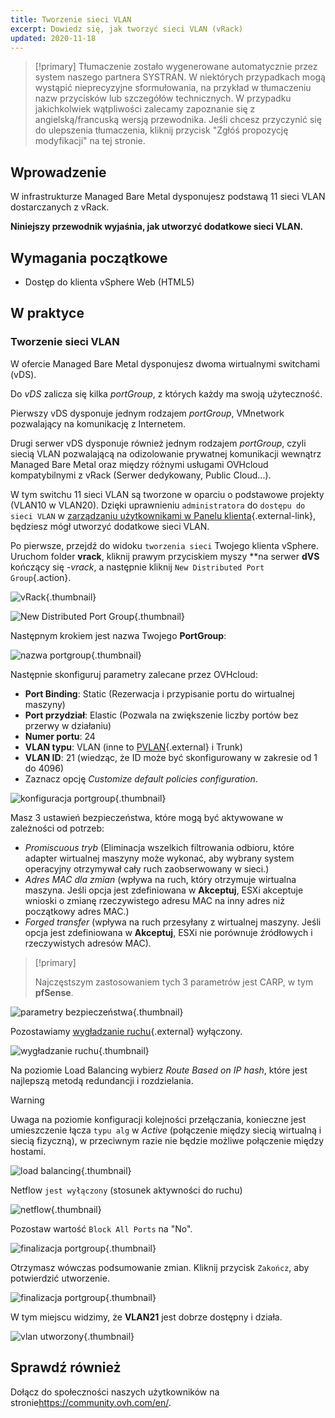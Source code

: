 ```yaml
---
title: Tworzenie sieci VLAN
excerpt: Dowiedz się, jak tworzyć sieci VLAN (vRack)
updated: 2020-11-18
---
```


> [!primary]
> Tłumaczenie zostało wygenerowane automatycznie przez system naszego partnera SYSTRAN. W niektórych przypadkach mogą wystąpić nieprecyzyjne sformułowania, na przykład w tłumaczeniu nazw przycisków lub szczegółów technicznych. W przypadku jakichkolwiek wątpliwości zalecamy zapoznanie się z angielską/francuską wersją przewodnika. Jeśli chcesz przyczynić się do ulepszenia tłumaczenia, kliknij przycisk "Zgłóś propozycję modyfikacji" na tej stronie.
> 

## Wprowadzenie

W infrastrukturze Managed Bare Metal dysponujesz podstawą 11 sieci VLAN dostarczanych z vRack.

**Niniejszy przewodnik wyjaśnia, jak utworzyć dodatkowe sieci VLAN.**

## Wymagania początkowe

- Dostęp do klienta vSphere Web (HTML5)

## W praktyce

### Tworzenie sieci VLAN

W ofercie Managed Bare Metal dysponujesz dwoma wirtualnymi switchami (vDS). 

Do *vDS* zalicza się kilka *portGroup*, z których każdy ma swoją użyteczność.

Pierwszy vDS dysponuje jednym rodzajem *portGroup*, VMnetwork pozwalający na komunikację z Internetem.

Drugi serwer vDS dysponuje również jednym rodzajem *portGroup*, czyli siecią VLAN pozwalającą na odizolowanie prywatnej komunikacji wewnątrz Managed Bare Metal oraz między różnymi usługami OVHcloud kompatybilnymi z vRack (Serwer dedykowany, Public Cloud...). 

W tym switchu 11 sieci VLAN są tworzone w oparciu o podstawowe projekty (VLAN10 w VLAN20). Dzięki uprawnieniu `administratora` do `dostępu do sieci VLAN` w [zarządzaniu użytkownikami w Panelu klienta](manager-ovhcloud#uzytkownicy.){.external-link}, będziesz mógł utworzyć dodatkowe sieci VLAN.

Po pierwsze, przejdź do widoku `tworzenia sieci` Twojego klienta vSphere. Uruchom folder **vrack**, kliknij prawym przyciskiem myszy **na serwer **dVS** kończący się *-vrack*, a następnie kliknij `New Distributed Port Group`{.action}.

![vRack](07network.png){.thumbnail}

![New Distributed Port Group](08network1.png){.thumbnail}

Następnym krokiem jest nazwa Twojego **PortGroup**:

![nazwa portgroup](09network2.png){.thumbnail}

Następnie skonfiguruj parametry zalecane przez OVHcloud:

- **Port Binding**: Static (Rezerwacja i przypisanie portu do wirtualnej maszyny)
- **Port przydział**: Elastic (Pozwala na zwiększenie liczby portów bez przerwy w działaniu)
- **Numer portu**: 24
- **VLAN typu**: VLAN (inne to [PVLAN](https://kb.vmware.com/s/article/1010691){.external} i Trunk)
- **VLAN ID**: 21 (wiedząc, że ID może być skonfigurowany w zakresie od 1 do 4096)
- Zaznacz opcję *Customize default policies configuration*.

![konfiguracja portgroup](10network3.png){.thumbnail}

Masz 3 ustawień bezpieczeństwa, które mogą być aktywowane w zależności od potrzeb: 

- *Promiscuous tryb* (Eliminacja wszelkich filtrowania odbioru, które adapter wirtualnej maszyny może wykonać, aby wybrany system operacyjny otrzymywał cały ruch zaobserwowany w sieci.)
- *Adres MAC dla zmian* (wpływa na ruch, który otrzymuje wirtualna maszyna. Jeśli opcja jest zdefiniowana w **Akceptuj**, ESXi akceptuje wnioski o zmianę rzeczywistego adresu MAC na inny adres niż początkowy adres MAC.)
- *Forged transfer* (wpływa na ruch przesyłany z wirtualnej maszyny. Jeśli opcja jest zdefiniowana w **Akceptuj**, ESXi nie porównuje źródłowych i rzeczywistych adresów MAC).

> [!primary]
>
> Najczęstszym zastosowaniem tych 3 parametrów jest CARP, w tym **pfSense**.
> 

![parametry bezpieczeństwa](11network4.png){.thumbnail}

Pozostawiamy [wygładzanie ruchu](https://docs.vmware.com/en/VMware-vSphere/6.5/com.vmware.vsphere.networking.doc/GUID-CF01515C-8525-4424-92B5-A982489BACE2.html){.external} wyłączony.

![wygładzanie ruchu](12network5.png){.thumbnail}

Na poziomie Load Balancing wybierz *Route Based on IP hash*, które jest najlepszą metodą redundancji i rozdzielania.

> [!warning]
>
> Uwaga na poziomie konfiguracji kolejności przełączania, konieczne jest umieszczenie łącza `typu alg` w *Active* (połączenie między siecią wirtualną i siecią fizyczną), w przeciwnym razie nie będzie możliwe połączenie między hostami.
>

![load balancing](13network6.png){.thumbnail}

Netflow `jest wyłączony` (stosunek aktywności do ruchu)

![netflow](14network7.png){.thumbnail}

Pozostaw wartość `Block All Ports` na "No".

![finalizacja portgroup](15network9.png){.thumbnail}

Otrzymasz wówczas podsumowanie zmian. Kliknij przycisk `Zakończ`, aby potwierdzić utworzenie.

![finalizacja portgroup](16network10.png){.thumbnail}

W tym miejscu widzimy, że **VLAN21** jest dobrze dostępny i działa.

![vlan utworzony](17network11.png){.thumbnail}

## Sprawdź również

Dołącz do społeczności naszych użytkowników na stronie<https://community.ovh.com/en/>.
